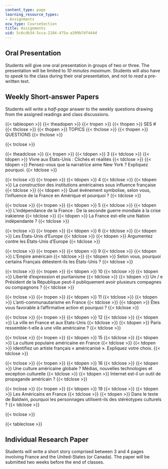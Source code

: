 ```yaml
---
content_type: page
learning_resource_types:
- Assignments
ocw_type: CourseSection
title: Assignments
uid: 5c6cdb34-5cca-2184-475a-a399b7df444d
---
```


Oral Presentation
-----------------

Students will give one oral presentation in groups of two or three. The presentation will be limited to _10 minutes maximum_. Students will also have to _speak_ to the class during their oral presentation, and not to _read_ a pre-written text.

Weekly Short-answer Papers
--------------------------

Students will write a _half-page_ answer to the weekly questions drawing from the assigned readings and class discussions.

{{< tableopen >}}
{{< theadopen >}}
{{< tropen >}}
{{< thopen >}}
SES #
{{< thclose >}}
{{< thopen >}}
TOPICS
{{< thclose >}}
{{< thopen >}}
QUESTIONS
{{< thclose >}}

{{< trclose >}}

{{< theadclose >}}
{{< tropen >}}
{{< tdopen >}}
3
{{< tdclose >}}
{{< tdopen >}}
Vivre aux États-Unis : Clichés et réalités
{{< tdclose >}}
{{< tdopen >}}
Pensez-vous que la narratrice aime New York ? Expliquez pourquoi.
{{< tdclose >}}

{{< trclose >}}
{{< tropen >}}
{{< tdopen >}}
4
{{< tdclose >}}
{{< tdopen >}}
La construction des institutions américaines sous influence française
{{< tdclose >}}
{{< tdopen >}}
Quel événement symbolise, selon vous, l’influence de la France en Amérique et pourquoi ?
{{< tdclose >}}

{{< trclose >}}
{{< tropen >}}
{{< tdopen >}}
5
{{< tdclose >}}
{{< tdopen >}}
L’indépendance de la France : De la seconde guerre mondiale à la crise irakienne
{{< tdclose >}}
{{< tdopen >}}
La France est-elle une Nation indépendante ?
{{< tdclose >}}

{{< trclose >}}
{{< tropen >}}
{{< tdopen >}}
6
{{< tdclose >}}
{{< tdopen >}}
Les États-Unis d’Europe
{{< tdclose >}}
{{< tdopen >}}
Argumentez contre les États-Unis d’Europe
{{< tdclose >}}

{{< trclose >}}
{{< tropen >}}
{{< tdopen >}}
9
{{< tdclose >}}
{{< tdopen >}}
L’Empire américain
{{< tdclose >}}
{{< tdopen >}}
Selon vous, pourquoi certains Français détestent-ils les États-Unis ?
{{< tdclose >}}

{{< trclose >}}
{{< tropen >}}
{{< tdopen >}}
10
{{< tdclose >}}
{{< tdopen >}}
Liberté d’expression et puritanisme
{{< tdclose >}}
{{< tdopen >}}
Un / e Président de la République peut-il publiquement avoir plusieurs compagnes ou compagnons ?
{{< tdclose >}}

{{< trclose >}}
{{< tropen >}}
{{< tdopen >}}
11
{{< tdclose >}}
{{< tdopen >}}
L’anti-communautarisme en France
{{< tdclose >}}
{{< tdopen >}}
Êtes vous favorable à l’affirmative action et pourquoi ?
{{< tdclose >}}

{{< trclose >}}
{{< tropen >}}
{{< tdopen >}}
12
{{< tdclose >}}
{{< tdopen >}}
La ville en France et aux Etats-Unis
{{< tdclose >}}
{{< tdopen >}}
Paris ressemble-t-elle à une ville américaine ?
{{< tdclose >}}

{{< trclose >}}
{{< tropen >}}
{{< tdopen >}}
15
{{< tdclose >}}
{{< tdopen >}}
La culture populaire américaine en France
{{< tdclose >}}
{{< tdopen >}}
Identifiez un artiste français « américanisé ». Expliquez votre choix.
{{< tdclose >}}

{{< trclose >}}
{{< tropen >}}
{{< tdopen >}}
16
{{< tdclose >}}
{{< tdopen >}}
Une culture américaine globale ? Médias, nouvelles technologies et exception culturelle
{{< tdclose >}}
{{< tdopen >}}
Internet est-il un outil de propagande américain ?
{{< tdclose >}}

{{< trclose >}}
{{< tropen >}}
{{< tdopen >}}
19
{{< tdclose >}}
{{< tdopen >}}
Les Américains en France
{{< tdclose >}}
{{< tdopen >}}
Dans le texte de Baldwin, pourquoi les personnages utilisent-ils des stéréotypes culturels ?
{{< tdclose >}}

{{< trclose >}}

{{< tableclose >}}

Individual Research Paper
-------------------------

Students will write a short story comprised between 3 and 4 pages involving France and the United-States (or Canada). The paper will be submitted two weeks before the end of classes.